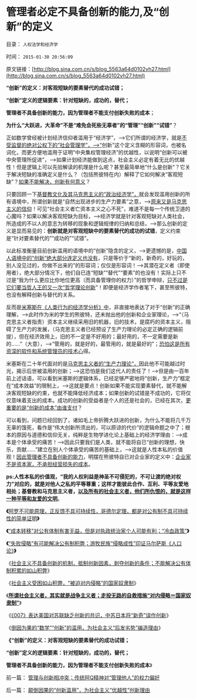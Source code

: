 # 管理者必定不具备创新的能力,及“创新”的定义

目录： `人权法学和经济学` 

时间： `2015-01-30 20:56:09` 

原文链接：[http://blog.sina.com.cn/s/blog_5563a64d0102vh27.html](http://blog.sina.com.cn/s/blog_5563a64d0102vh27.html)

**“创新”的定义：对客观短缺的要素替代的成功试错；**

**“创新”定义的逻辑要素：针对短缺的，成功的，替代；**

**管理者不具备创新的能力，因为管理者不能支付创新失败的成本**；

**为什么“大跃进，大革命”不是“难免会死些无辜者”的“管理”“创新”“试错”**？

正如数学曾经被计划经济信仰者滥用于“经济学”，——>它们所谓的经济学，就是[不受监督的绝对公权下的“社会管理学”，——>“](../../../2010/6/10/中国最缺乏文科，“西方（文）科学”.md)创新”这个定义含糊的形容词，也被名词化，而更方便地滥用于证明“中央集权管理经济”的优越性，以说明“创新可以被中央管理所促进”，——>如果计划经济能做到这点，社会主义必定有着无比的优越性！但是逻辑上可以先验解读的机理是什么呢？甚至最简单地“什么是创新”？它关于解决短缺的准确定义是什么？（包括熊彼特在内）解释了它如何解决“客观短缺”？[如果不能解决，创新有何意义](../../../2015/1/26/《007》表达美国对苏联缺乏创新的共识，创新的衡量标准.md)？

只要回顾一下[基督教文化及其马克思主义的“政治经济学”，](../../../2009/9/9/经济学，政治中的经济学和“政治经济学”.md)就会发现滥用创新的所有语境中，所谓创新就是“自然出现进步的生产力要素”之意，——>[原来又是马克思主义的信仰](../../../2015/1/3/米塞斯生产力定律：社会主义生产无用论.md)！可见“社会主义者亡资本主义之心不死”，难道不是每一个传统卫道的心魔吗？如果以解决客观短缺为目标，——>经济学就是针对客观短缺对人类社会，所造成的不以人的意志为转移的现象和逻辑规律的归纳和总结，——>那么创新的定义是显而易见的：**创新就是对客观短缺中的要素替代的成功的试错**，定义约束是“针对要素替代的”“成功的”“试错”。

以此标准衡量目前创新滥用的语境中的“创新”隐含的定义，——>更遗憾的是，[中国人语境中的“创新”绝大部分连定义也没有](../../../2014/11/9/抽象的定义和“反抽象”，（预设定义≠预设结论）.md)，只是等价于“新的，新奇的，好玩的，别人没见过的，你做不出来的”的形容词；仅仅是形容词！——>其潜在定义者（即使用者），绝大部分情况下，他们自已连“短缺”“替代”“要素”的也没有！实际上只不过是“我为什么更应比你地位更高（而具备管理你的权力）”的哲学申辩，[只不过是它们要当哲人王的又一次“哲学理论创新](../../../2010/8/2/哲人王的政治野心.md)”！即便是经济学作者笔下，甚至熊彼特，也没有解释创新与替代的关系。

反而是[米塞斯在《人类行为的经济学分析》中](../../../2011/1/27/米塞斯《人类行为的经济学分析》的分析.md)，非直接地表达了对于“创新”的正确理解，——>此时作为米的学生的熊彼特，还未抛出他的创新和企业家理论，——>“（马克思主义者指责）资本主义继续采用旧的机器，旧的技术，是腐朽的资本主义，阻碍了生产力的发展，（马克思主义者已经预设了生产力理论的必定正确的逻辑前提），但在经济效用上，旧的不一定是不好用的；最好用的，不一定需要是新的……”（大意），——>“管用的，就是好的，最管用的，就是最好的”；[恐怕这是所有资深的软件和系统管理员的技术心](../../../2012/7/9/战争不能推动技术进步，技术对公有制社会没有贡献.md)得。

米塞斯在二十年代面对的是[马克思主义者的“生产力理论”，](../../../2013/1/27/公有制和资本主义的各自适应的环境及其合理性.md)因此他不可能越过时光，揭示后世被滥用的创新；——>这恐怕是我们这代人的责任了！——>但是由一百年前上述话语，可以看到米塞斯的逻辑体系，已经足够严密地将“创新，生产力”框定在“成本效益”的限制上，——>这就是要点！创新如果不能实现要素替代，就不能解决客观短缺的约束，也就不能降低经济成本；如果创新的试错是不成功的，它将仅仅意味着支出的成本。成功的创新的受益者是个人的还是社会的，已经在其次，[更重要的是“创新的成本”由谁支付](../../../2013/4/14/成本是个体利益感受的痛苦.md)？

可以看到，问题已经回到了，诸如毛上帝折腾大跃进的创新，为什么不能将几千万无辜的饿死，看作是“伟大创新所须出的，可以原谅的代价”的逻辑命题之中了；根本的原因与道德和信仰无关，纯粹是生物学进化论上基础上的经济学理由：——>成本是个体承受的痛苦！——>因此只要我们是人类，就不能将自已“创新的理想，快乐，贡献……”建立在别人个体承受的痛苦的基础上，——>这就是人性本私的价值观！[因此管理者不具备创新的能力](../../../2010/1/23/企业家和管理和垄断的前途.md)，明摆在熊彼特自已对企业家的定义中：[企业家不是资本家，不承担经营损失的成本](../../../2012/11/10/世界上不存在叫“企业家”的精英新人种.md)。

**ps:人性本私的价值观，“我的人权利益是神圣不可侵犯的，不可让渡的绝对权力”对应的，就是对他人之私的平等尊重；这样才能彼此合作、互利、平等友爱地相处；基督教和马克思主义者，[以及所有的社会主义者，他们所仇恨的，就是这样一种平等和友爱的文明](http://blog.sina.com.cn/s/blog_5563a64d0102vft9.html)**。

**《**[阿罗不可能原理，正反馈不具可持续性，哥德尔定理，都是对公有制不具可持续性的简单证明](../../../2015/1/13/公有制积弊如山的永恒绝境，和绝处逢生的出路.md)**》**

**《**[“成本转移”对公有体制有害无益，但是对执政统治家个人可能有利；“冷血政策”](../../../2015/1/15/侵略或奴役，社会主义的成本转移，可能对统治家个人有利.md)**》**

**《**[“失败侵略”有可能解决公有制积弊；游牧民族“侵略成性”印证马尔萨斯《人口论》](../../../2015/1/19/“失败侵略”有可能缓解公有制积弊，游牧民族的找死本能.md)**》**

《[社会主义不具备创新的机制，抵制创新因素，剥夺创新的条件；不能解决公有体制积累的如山积弊](../../../2015/1/20/社会主义不具备创新的机制，抵制创新因素，剥夺创新的条件；.md)》

《[社会主义受困如山积弊，“被迫对内侵略”的国家奴隶制](../../../2015/1/22/社会主义受困如山积弊，“被迫对内侵略”的国家奴隶制；.md)》

《[**所谓社会主义者，其实就是战争主义者；走投无路的自救措施“对内侵略＝国家奴隶制”**](../../../2015/1/24/所谓社会主义者，其实就是战争主义者.md)》

《[《007》表达美国对苏联缺乏创新的共识，中苏日本将“新奇”误作创新](../../../2015/1/26/《007》表达美国对苏联缺乏创新的共识，创新的衡量标准.md)》

《[倒因为果的“数学”“创新”的滥用，为社会主义“后发劣势”编造理由](../../../2015/1/28/颠倒因果的“创新滥用”，为社会主义“优越性”创新理由.md)》

**《“创新”的定义：对客观短缺的要素替代的成功试错；**

**“创新”定义的逻辑要素：针对短缺的，成功的，替代；**

**管理者不具备创新的能力，因为管理者不能支付创新失败的成本**》

前一篇： [管理与创新相冲突；传统阿Q精神对“管理他人”的权力偏好](../../../2015/2/1/管理与创新相冲突；传统阿Q精神对“管理他人”的权力偏好.md)

后一篇： [颠倒因果的“创新滥用”，为社会主义“优越性”创新理由](../../../2015/1/28/颠倒因果的“创新滥用”，为社会主义“优越性”创新理由.md)


